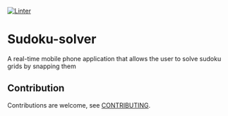 [![Linter](https://github.com/ClementWalter/sudoku-solver/actions/workflows/linter.yaml/badge.svg)](https://github.com/ClementWalter/sudoku-solver/actions/workflows/linter.yaml)

# Sudoku-solver

A real-time mobile phone application that allows the user to solve sudoku grids by snapping them

## Contribution

Contributions are welcome, see [CONTRIBUTING](CONTRIBUTING.md).

